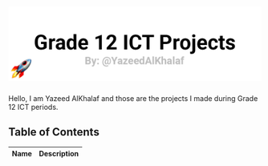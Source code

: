 # ![grade_12_ict_projects_banner](https://raw.githubusercontent.com/YazeedAlKhalaf/grade_12_ict_projects/main/readme_images/grade_12_ict_projects_banner.png)

Hello, I am Yazeed AlKhalaf and those are the projects I made during Grade 12 ICT periods.

## Table of Contents

| Name | Description |
| ---- | ----------- |
